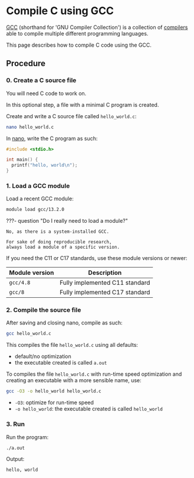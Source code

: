 # Compile C using GCC

[GCC](gcc.md) (shorthand for 'GNU Compiler Collection')
is a collection of [compilers](compilers.md)
able to compile multiple different programming languages.

This page describes how to compile C code using the GCC.

## Procedure

### 0. Create a C source file

You will need C code to work on.

In this optional step, a file with a minimal C program is created.

Create and write a C source file called `hello_world.c`:

```bash
nano hello_world.c
```

In [nano](nano.md), write the C program as such:

```c
#include <stdio.h>

int main() {
  printf("hello, world\n");
}
```

### 1. Load a GCC module

Load a recent GCC module:

```bash
module load gcc/13.2.0
```

???- question "Do I really need to load a module?"

    No, as there is a system-installed GCC.

    For sake of doing reproducible research,
    always load a module of a specific version.

If you need the C11 or C17 standards, use these module versions or newer:

Module version|Description
--------------|------------------------------
`gcc/4.8`     |Fully implemented C11 standard
`gcc/8`       |Fully implemented C17 standard

### 2. Compile the source file

After saving and closing nano, compile as such:

```bash
gcc hello_world.c
```

This compiles the file `hello_world.c` using all defaults:

- default/no optimization
- the executable created is called `a.out`

To compiles the file `hello_world.c` with run-time speed optimization
and creating an executable with a more sensible name, use:

```bash
gcc -O3 -o hello_world hello_world.c
```

- `-O3`: optimize for run-time speed
- `-o hello_world`: the executable created is called `hello_world`

### 3. Run

Run the program:

```bash
./a.out
```

Output:

```console
hello, world
```
